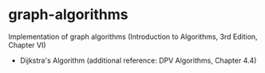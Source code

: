 # graph-algorithms
Implementation of graph algorithms (Introduction to Algorithms, 3rd Edition, Chapter VI)
* Dijkstra's Algorithm (additional reference: DPV Algorithms, Chapter 4.4)
